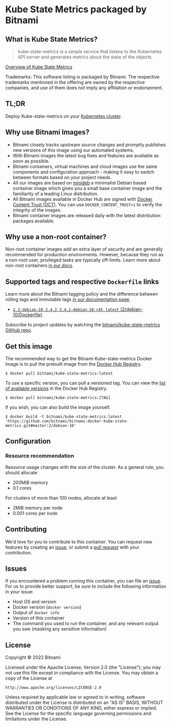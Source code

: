 # Kube State Metrics packaged by Bitnami

## What is Kube State Metrics?

> kube-state-metrics is a simple service that listens to the Kubernetes API server and generates metrics about the state of the objects.

[Overview of Kube State Metrics](https://github.com/kubernetes/kube-state-metrics)

Trademarks: This software listing is packaged by Bitnami. The respective trademarks mentioned in the offering are owned by the respective companies, and use of them does not imply any affiliation or endorsement.

## TL;DR

Deploy Kube-state-metrics on your [Kubernetes cluster](https://github.com/kubernetes/kube-state-metrics/tree/master/docs).

## Why use Bitnami Images?

* Bitnami closely tracks upstream source changes and promptly publishes new versions of this image using our automated systems.
* With Bitnami images the latest bug fixes and features are available as soon as possible.
* Bitnami containers, virtual machines and cloud images use the same components and configuration approach - making it easy to switch between formats based on your project needs.
* All our images are based on [minideb](https://github.com/bitnami/minideb) a minimalist Debian based container image which gives you a small base container image and the familiarity of a leading Linux distribution.
* All Bitnami images available in Docker Hub are signed with [Docker Content Trust (DCT)](https://docs.docker.com/engine/security/trust/content_trust/). You can use `DOCKER_CONTENT_TRUST=1` to verify the integrity of the images.
* Bitnami container images are released daily with the latest distribution packages available.

## Why use a non-root container?

Non-root container images add an extra layer of security and are generally recommended for production environments. However, because they run as a non-root user, privileged tasks are typically off-limits. Learn more about non-root containers [in our docs](https://docs.bitnami.com/tutorials/work-with-non-root-containers/).

## Supported tags and respective `Dockerfile` links

Learn more about the Bitnami tagging policy and the difference between rolling tags and immutable tags [in our documentation page](https://docs.bitnami.com/tutorials/understand-rolling-tags-containers/).


* [`2`, `2-debian-10`, `2.4.2`, `2.4.2-debian-10-r45`, `latest` (2/debian-10/Dockerfile)](https://github.com/bitnami/bitnami-docker-kube-state-metrics/blob/2.4.2-debian-10-r45/2/debian-10/Dockerfile)

Subscribe to project updates by watching the [bitnami/kube-state-metrics GitHub repo](https://github.com/bitnami/bitnami-docker-kube-state-metrics).

## Get this image

The recommended way to get the Bitnami Kube-state-metrics Docker Image is to pull the prebuilt image from the [Docker Hub Registry](https://hub.docker.com/r/bitnami/kube-state-metrics).

```console
$ docker pull bitnami/kube-state-metrics:latest
```

To use a specific version, you can pull a versioned tag. You can view the [list of available versions](https://hub.docker.com/r/bitnami/kube-state-metrics/tags/) in the Docker Hub Registry.

```console
$ docker pull bitnami/kube-state-metrics:[TAG]
```

If you wish, you can also build the image yourself.

```console
$ docker build -t bitnami/kube-state-metrics:latest 'https://github.com/bitnami/bitnami-docker-kube-state-metrics.git#master:2/debian-10'
```

## Configuration

### Resource recommendation

Resource usage changes with the size of the cluster. As a general rule, you should allocate

* 200MiB memory
* 0.1 cores

For clusters of more than 100 nodes, allocate at least

* 2MiB memory per node
* 0.001 cores per node

## Contributing

We'd love for you to contribute to this container. You can request new features by creating an [issue](https://github.com/bitnami/bitnami-docker-kube-state-metrics/issues), or submit a [pull request](https://github.com/bitnami/bitnami-docker-kube-state-metrics/pulls) with your contribution.

## Issues

If you encountered a problem running this container, you can file an [issue](https://github.com/bitnami/bitnami-docker-kube-state-metrics/issues/new). For us to provide better support, be sure to include the following information in your issue:

- Host OS and version
- Docker version (`docker version`)
- Output of `docker info`
- Version of this container
- The command you used to run the container, and any relevant output you saw (masking any sensitive information)

## License
Copyright &copy; 2022 Bitnami

Licensed under the Apache License, Version 2.0 (the "License");
you may not use this file except in compliance with the License.
You may obtain a copy of the License at

    http://www.apache.org/licenses/LICENSE-2.0

Unless required by applicable law or agreed to in writing, software
distributed under the License is distributed on an "AS IS" BASIS,
WITHOUT WARRANTIES OR CONDITIONS OF ANY KIND, either express or implied.
See the License for the specific language governing permissions and
limitations under the License.
